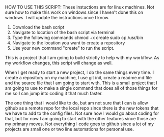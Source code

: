 HOW TO USE THIS SCRIPT:
These instuctions are for linux machines. Not sure how to make this work on windows since I haven't done this on windows. I will update the instructions once I know.

1. Download the bash script
2. Navigate to location of the bash script via terminal
3. Type the following commands
	chmod +x create
	sudo cp /usr/bin
4. Navigate to the location you want to create a repository
5. Use your new command "create" to run the script.


This is a project that I am going to build strictly to help with my workflow. As my workflow changes, this script will change as well.

When I get ready to start a new project, I do the same things every time. I create a repository on my machine, I use git init, create a readme.md file and the source file that I am going
to start with. This is a small project that I am going to use to make a single command that does all of those things for me so I can jump into coding it that much faster.

The one thing that I would like to do, but am not sure that I can is allow github as a remote repo for the local repo since there is the new tokens that we have to add to the config files.
Not sure how I would go about coding for that, but for now I am going to start with the other features since those are my primary moves. Not everything I code goes to github since a lot of
my projects are small one or two line automations for personal use.
